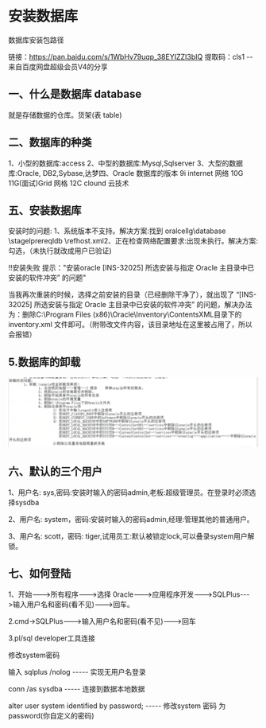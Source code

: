 # 安装数据库

数据库安装包路径

链接：https://pan.baidu.com/s/1WbHv79uqp_38EYIZZI3bIQ 
提取码：cls1 
--来自百度网盘超级会员V4的分享

## 一、什么是数据库 database

就是存储数据的仓库。货架(表 table)
## 二、数据库的种类
1、小型的数据库:access
2、中型的数据库:Mysql,Sqlserver
3、大型的数据库:Oracle, DB2,Sybase,达梦四、Oracle 数据库的版本
9i internet 网络
10G 11G(面试)Grid 网格 12C clound 云技术

## 五、安装数据库
安装时的问题:
1、系统版本不支持。解决方案:找到 oralcellg\database \stagelprereqldb \refhost.xml2、正在检查网络配置要求:出现未执行。解决方案:勾选，（未执行就改成用户已验证)

!!安装失败 提示："安装oracle [INS-32025] 所选安装与指定 Oracle 主目录中已安装的软件冲突” 的问题"

 当我再次重装的时候，选择之前安装的目录（已经删除干净了），就出现了 “[INS-32025] 所选安装与指定 Oracle 主目录中已安装的软件冲突” 的问题，解决办法为：删除C:\Program Files (x86)\Oracle\Inventory\ContentsXML目录下的inventory.xml 文件即可。（附带改文件内容，该目录地址在这里被占用了，所以会报错）

## 5.数据库的卸载

![image-20211107200819713](../assets/image-20211107200819713.png)

## 六、默认的三个用户

1、用户名: sys,密码:安装时输入的密码admin,老板:超级管理员。在登录时必须选择sysdba

2、用户名: system，密码:安装时输入的密码admin,经理:管理其他的普通用户。

3、用户名: scott，密码: tiger,试用员工:默认被锁定lock,可以叠录system用户解锁。

## 七、如何登陆
1、开始--->所有程序--->选择 0racle--->应用程序开发--->SQLPlus--->输入用户名和密码(看不见)--->回车。

2.cmd->SQLPlus--->输入用户名和密码(看不见)--->回车

3.pl/sql developer工具连接

修改system密码

输入 sqlplus /nolog ----- 实现无用户名登录

conn /as sysdba ----- 连接到数据本地数据

alter user system identified by password; ----- 修改system 密码  为password(你自定义的密码)





